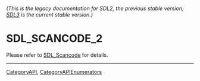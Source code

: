 ###### (This is the legacy documentation for SDL2, the previous stable version; [SDL3](https://wiki.libsdl.org/SDL3/) is the current stable version.)
# SDL_SCANCODE_2

Please refer to [SDL_Scancode](SDL_Scancode) for details.

----
[CategoryAPI](CategoryAPI), [CategoryAPIEnumerators](CategoryAPIEnumerators)


